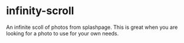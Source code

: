 # infinity-scroll

An infinite scoll of photos from splashpage. This is great when you are looking for a photo to use for your own needs.
